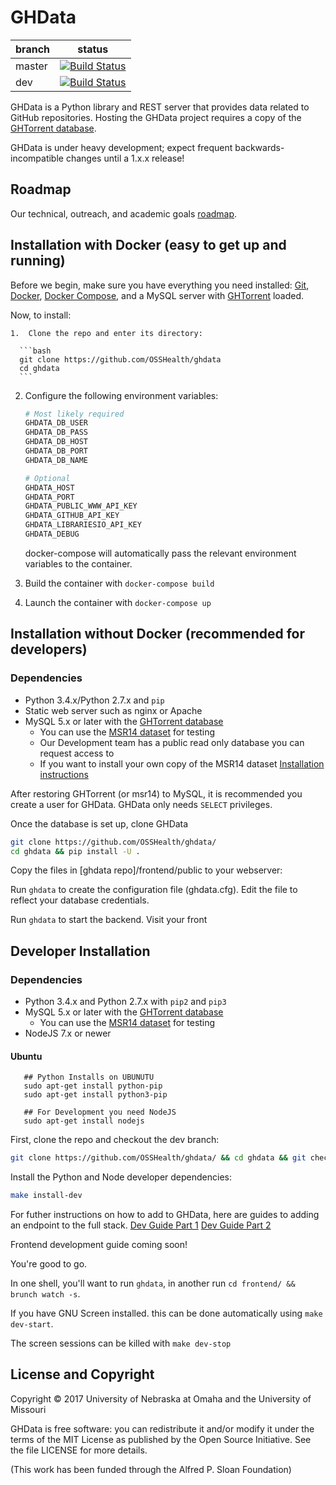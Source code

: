 # GHData

branch | status
   --- | ---
master | [![Build Status](https://travis-ci.org/OSSHealth/ghdata.svg?branch=master)](https://travis-ci.org/OSSHealth/ghdata)
   dev | [![Build Status](https://travis-ci.org/OSSHealth/ghdata.svg?branch=dev)](https://travis-ci.org/OSSHealth/ghdata)

GHData is a Python library and REST server that provides data related to GitHub repositories. Hosting the GHData project requires a copy of the [GHTorrent database](http://ghtorrent.org/downloads.html).

GHData is under heavy development; expect frequent backwards-incompatible changes until a 1.x.x release!



Roadmap
-------
Our technical, outreach, and academic goals [roadmap](https://github.com/OSSHealth/ghdata/wiki/Release-Schedule).



Installation with Docker (easy to get up and running)
------------------------
Before we begin, make sure you have everything you need installed: [Git](https://git-scm.com/downloads), [Docker](https://www.docker.com/community-edition), [Docker Compose](https://docs.docker.com/compose/install/), and a MySQL server with [GHTorrent](https://github.com/gousiosg/github-mirror/tree/master/sql) loaded.

Now, to install:

	1.  Clone the repo and enter its directory:

      ```bash
      git clone https://github.com/OSSHealth/ghdata
      cd ghdata
      ```


  2.  Configure the following environment variables:

      ```bash
      # Most likely required
      GHDATA_DB_USER
      GHDATA_DB_PASS
      GHDATA_DB_HOST
      GHDATA_DB_PORT
      GHDATA_DB_NAME

      # Optional
      GHDATA_HOST
      GHDATA_PORT
      GHDATA_PUBLIC_WWW_API_KEY
      GHDATA_GITHUB_API_KEY
      GHDATA_LIBRARIESIO_API_KEY
      GHDATA_DEBUG
      ```

      docker-compose will automatically pass the relevant environment variables to the container.


  3.  Build the container with `docker-compose build`
  4.  Launch the container with `docker-compose up`



Installation without Docker (recommended for developers)
---------------------------
### Dependencies
- Python 3.4.x/Python 2.7.x and `pip`
- Static web server such as nginx or Apache
- MySQL 5.x or later with the [GHTorrent database](http://ghtorrent.org/)
  - You can use the [MSR14 dataset](http://ghtorrent.org/msr14.html) for testing
  - Our Development team has a public read only database you can request access to
  - If you want to install your own copy of the MSR14 dataset [Installation instructions](https://github.com/gousiosg/github-mirror/tree/master/sql)

After restoring GHTorrent (or msr14) to MySQL, it is recommended you create a user for GHData. GHData only needs `SELECT` privileges.

Once the database is set up, clone GHData
```bash
git clone https://github.com/OSSHealth/ghdata/
cd ghdata && pip install -U .
```
Copy the files in [ghdata repo]/frontend/public to your webserver:

Run `ghdata` to create the configuration file (ghdata.cfg). Edit the file to reflect your database credentials.

Run `ghdata` to start the backend. Visit your front


Developer Installation
----------------------

### Dependencies
- Python 3.4.x and Python 2.7.x with `pip2` and `pip3`
- MySQL 5.x or later with the [GHTorrent database](http://ghtorrent.org/)
  - You can use the [MSR14 dataset](http://ghtorrent.org/msr14.html) for testing
- NodeJS 7.x or newer

#### Ubuntu
```
   ## Python Installs on UBUNUTU
   sudo apt-get install python-pip
   sudo apt-get install python3-pip

   ## For Development you need NodeJS
   sudo apt-get install nodejs
```

First, clone the repo and checkout the dev branch:

```bash
git clone https://github.com/OSSHealth/ghdata/ && cd ghdata && git checkout dev
```

Install the Python and Node developer dependencies:
```bash
make install-dev
```

For futher instructions on how to add to GHData, here are guides to adding an endpoint to the full stack. [Dev Guide Part 1](docs/dev-guide-pt1.md) [Dev Guide Part 2](docs/dev-guide-pt2.md)

Frontend development guide coming soon!

You're good to go.

In one shell, you'll want to run `ghdata`, in another run `cd frontend/ && brunch watch -s`.

If you have GNU Screen installed. this can be done automatically using `make dev-start`.

The screen sessions can be killed with `make dev-stop`

License and Copyright
---------------------
Copyright © 2017 University of Nebraska at Omaha and the University of Missouri

GHData is free software: you can redistribute it and/or modify it under the terms of the MIT License as published by the Open Source Initiative. See the file LICENSE for more details.

(This work has been funded through the Alfred P. Sloan Foundation)

